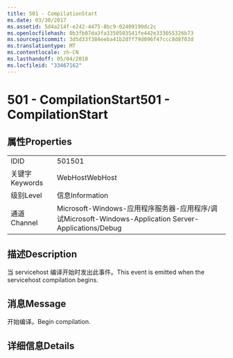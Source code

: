 ```yaml
---
title: 501 - CompilationStart
ms.date: 03/30/2017
ms.assetid: 5d4a214f-e242-4475-8bc9-02409190dc2c
ms.openlocfilehash: 0b3fb07da3fa3350503541fe442e333055326b73
ms.sourcegitcommit: 3d5d33f384eeba41b2dff79d096f47ccc8d8f03d
ms.translationtype: MT
ms.contentlocale: zh-CN
ms.lasthandoff: 05/04/2018
ms.locfileid: "33467162"
---
```

# <a name="501---compilationstart"></a><span data-ttu-id="7873f-102">501 - CompilationStart</span><span class="sxs-lookup"><span data-stu-id="7873f-102">501 - CompilationStart</span></span>
## <a name="properties"></a><span data-ttu-id="7873f-103">属性</span><span class="sxs-lookup"><span data-stu-id="7873f-103">Properties</span></span>  
  
|||  
|-|-|  
|<span data-ttu-id="7873f-104">ID</span><span class="sxs-lookup"><span data-stu-id="7873f-104">ID</span></span>|<span data-ttu-id="7873f-105">501</span><span class="sxs-lookup"><span data-stu-id="7873f-105">501</span></span>|  
|<span data-ttu-id="7873f-106">关键字</span><span class="sxs-lookup"><span data-stu-id="7873f-106">Keywords</span></span>|<span data-ttu-id="7873f-107">WebHost</span><span class="sxs-lookup"><span data-stu-id="7873f-107">WebHost</span></span>|  
|<span data-ttu-id="7873f-108">级别</span><span class="sxs-lookup"><span data-stu-id="7873f-108">Level</span></span>|<span data-ttu-id="7873f-109">信息</span><span class="sxs-lookup"><span data-stu-id="7873f-109">Information</span></span>|  
|<span data-ttu-id="7873f-110">通道</span><span class="sxs-lookup"><span data-stu-id="7873f-110">Channel</span></span>|<span data-ttu-id="7873f-111">Microsoft-Windows-应用程序服务器-应用程序/调试</span><span class="sxs-lookup"><span data-stu-id="7873f-111">Microsoft-Windows-Application Server-Applications/Debug</span></span>|  
  
## <a name="description"></a><span data-ttu-id="7873f-112">描述</span><span class="sxs-lookup"><span data-stu-id="7873f-112">Description</span></span>  
 <span data-ttu-id="7873f-113">当 servicehost 编译开始时发出此事件。</span><span class="sxs-lookup"><span data-stu-id="7873f-113">This event is emitted when the servicehost compilation begins.</span></span>  
  
## <a name="message"></a><span data-ttu-id="7873f-114">消息</span><span class="sxs-lookup"><span data-stu-id="7873f-114">Message</span></span>  
 <span data-ttu-id="7873f-115">开始编译。</span><span class="sxs-lookup"><span data-stu-id="7873f-115">Begin compilation.</span></span>  
  
## <a name="details"></a><span data-ttu-id="7873f-116">详细信息</span><span class="sxs-lookup"><span data-stu-id="7873f-116">Details</span></span>
